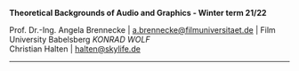 <!-- ---  
title: Theoretical Backgrounds of Audio and Graphics
author: Angela Brennecke
affiliation: Film University Babelsberg KONRAD WOLF
date: Winter term 22/22
---   -->
**Theoretical Backgrounds of Audio and Graphics - Winter term 21/22**

Prof. Dr.-Ing. Angela Brennecke | a.brennecke@filmuniversitaet.de | Film University Babelsberg *KONRAD WOLF*  
Christian Halten | halten@skylife.de

---
